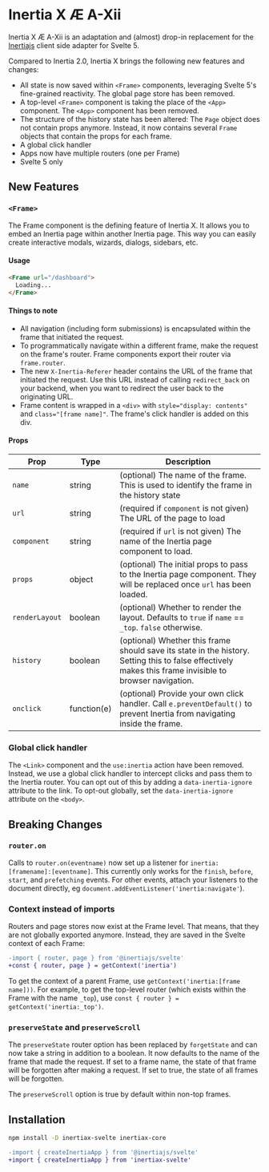 # Inertia X Æ A-Xii

Inertia X Æ A-Xii is an adaptation and (almost) drop-in replacement for the [Inertiajs](https://inertiajs.com) client side adapter for Svelte 5.

Compared to Inertia 2.0, Inertia X brings the following new features and changes:

* All state is now saved within `<Frame>` components, leveraging Svelte 5's fine-grained reactivity. The global page store has been removed. 
* A top-level `<Frame>` component is taking the place of the `<App>` component. The `<App>` component has been removed.
* The structure of the history state has been altered: The `Page` object does not contain props anymore. Instead, it now contains several `Frame` objects that contain the props for each frame.
* A global click handler
* Apps now have multiple routers (one per Frame)
* Svelte 5 only


## New Features

### `<Frame>`

The Frame component is the defining feature of Inertia X. It allows you to embed an Inertia page within another Inertia page. This way you can easily create interactive modals, wizards, dialogs, sidebars, etc.

#### Usage

```html
<Frame url="/dashboard">
  Loading...
</Frame>
```

#### Things to note

* All navigation (including form submissions) is encapsulated within the frame that initiated the request.
* To programmatically navigate within a different frame, make the request on the frame's router. Frame components export their router via `frame.router`.
* The new `X-Inertia-Referer` header contains the URL of the frame that initiated the request. Use this URL instead of calling `redirect_back` on your backend, when you want to redirect the user back to the originating URL.
* Frame content is wrapped in a `<div>` with `style="display: contents"` and `class="[frame name]"`. The frame's click handler is added on this div.

#### Props

| Prop | Type | Description |
| --- | --- | --- |
| `name` | string | (optional) The name of the frame. This is used to identify the frame in the history state |
| `url` | string | (required if `component` is not given) The URL of the page to load |
| `component` | string | (required if `url` is not given) The name of the Inertia page component to load. |
| `props` | object | (optional) The initial props to pass to the Inertia page component. They will be replaced once `url` has been loaded. |
| `renderLayout` | boolean | (optional) Whether to render the layout. Defaults to `true` if `name` == `_top`. `false` otherwise. |
| `history` | boolean | (optional) Whether this frame should save its state in the history. Setting this to false effectively makes this frame invisible to browser navigation. |
| `onclick` | function(e) | (optional) Provide your own click handler. Call `e.preventDefault()` to prevent Inertia from navigating inside the frame. |

### Global click handler

The `<Link>` component and the `use:inertia` action have been removed. Instead, we use a global click handler to intercept clicks and pass them to the Inertia router. You can opt out of this by adding a `data-inertia-ignore` attribute to the link. To opt-out globally, set the `data-inertia-ignore` attribute on the `<body>`.

## Breaking Changes

### `router.on`

Calls to `router.on(eventname)` now set up a listener for `inertia:[framename]:[eventname]`. This currently only works for the `finish`, `before`, `start`, and `prefetching` events. For other events, attach your listeners to the document directly, eg `document.addEventListener('inertia:navigate'`).

### Context instead of imports

Routers and page stores now exist at the Frame level. That means, that they are not globally exported anymore. Instead, they are saved in the Svelte context of each Frame:

```diff
-import { router, page } from '@inertiajs/svelte'
+const { router, page } = getContext('inertia')
```

To get the context of a parent Frame, use `getContext('inertia:[frame name]))`. For example, to get the top-level router (which exists within the Frame with the name `_top`), use `const { router } = getContext('inertia:_top')`.

### `preserveState` and `preserveScroll`

The `preserveState` router option has been replaced by `forgetState` and can now take a string in addition to a boolean. It now defaults to the name of the frame that made the request. If set to a frame name, the state of that frame will be forgotten after making a request. If set to true, the state of all frames will be forgotten.

The `preserveScroll` option is true by default within non-top frames.


## Installation

```bash
npm install -D inertiax-svelte inertiax-core
```

```diff
-import { createInertiaApp } from '@inertiajs/svelte'
+import { createInertiaApp } from 'inertiax-svelte'
```
